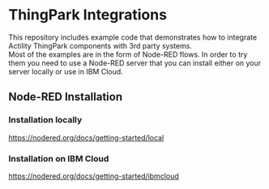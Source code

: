 # ThingPark Integrations
This repository includes example code that demonstrates how to integrate Actility ThingPark components with 3rd party systems.  
Most of the examples are in the form of Node-RED flows. In order to try them you need to use a Node-RED server that you can install either on your server locally or use in IBM Cloud.
## Node-RED Installation
### Installation locally
https://nodered.org/docs/getting-started/local
### Installation on IBM Cloud
https://nodered.org/docs/getting-started/ibmcloud

